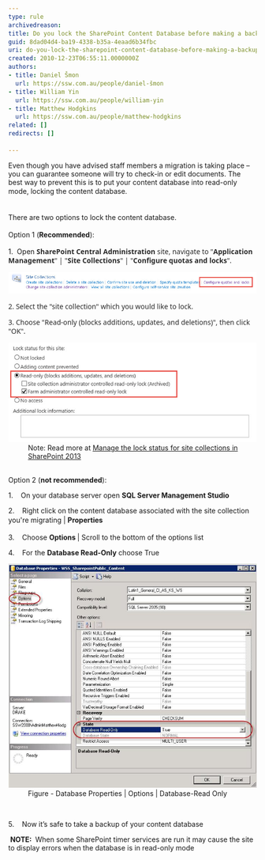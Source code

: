 ```yaml
---
type: rule
archivedreason: 
title: Do you lock the SharePoint Content Database before making a backup?
guid: 8dad04d4-ba19-4338-b35a-4eaad6b34fbc
uri: do-you-lock-the-sharepoint-content-database-before-making-a-backup
created: 2010-12-23T06:55:11.0000000Z
authors:
- title: Daniel Šmon
  url: https://ssw.com.au/people/daniel-šmon
- title: William Yin
  url: https://ssw.com.au/people/william-yin
- title: Matthew Hodgkins
  url: https://ssw.com.au/people/matthew-hodgkins
related: []
redirects: []

---
```



Even though you have advised staff members a migration is taking place – you can guarantee someone will try to check-in or edit documents. The best way to prevent this is to put your content database into read-only mode, <span style="line-height:20.8px;">locking the content database.</span>
<br><excerpt class='endintro'></excerpt><br>
<p>​<span style="line-height:1.6;">There are two options to lock the content database.</span></p><p>
   <span style="line-height:20.8px;">Option 1 (<strong>Recommended</strong>):</span> ​​ 
   <br></p><p>1.  Open <span style="color:#2a2a2a;font-family:'segoe ui', 'lucida grande', verdana, arial, helvetica, sans-serif;line-height:18px;"><strong>SharePoint Central Administration</strong> site, navigate to "<strong style="color:#2a2a2a;font-family:'segoe ui', 'lucida grande', verdana, arial, helvetica, sans-serif;line-height:18px;">Application Management</strong>" | "<strong style="color:#2a2a2a;font-family:'segoe ui', 'lucida grande', verdana, arial, helvetica, sans-serif;line-height:18px;">Site Collections</strong><span style="color:#2a2a2a;font-family:'segoe ui', 'lucida grande', verdana, arial, helvetica, sans-serif;line-height:18px;">" | "<span style="color:#2a2a2a;font-family:'segoe ui', 'lucida grande', verdana, arial, helvetica, sans-serif;line-height:18px;"><strong>Configure quotas and locks</strong>".</span></span></span></p><dl class="ssw15-rteElement-ImageArea">
   <img src="quotas-and-locks.jpg" alt="quotas-and-locks.jpg" data-pin-nopin="true" style="width:800px;" />
</dl><p>
   <span style="color:#2a2a2a;font-family:'segoe ui', 'lucida grande', verdana, arial, helvetica, sans-serif;line-height:18px;"><span style="color:#2a2a2a;font-family:'segoe ui', 'lucida grande', verdana, arial, helvetica, sans-serif;line-height:18px;"><span style="color:#2a2a2a;font-family:'segoe ui', 'lucida grande', verdana, arial, helvetica, sans-serif;line-height:18px;">2. Select the "site collection" which you would like to lock.</span></span></span></p><p>
   <span style="color:#2a2a2a;font-family:'segoe ui', 'lucida grande', verdana, arial, helvetica, sans-serif;line-height:18px;"><span style="color:#2a2a2a;font-family:'segoe ui', 'lucida grande', verdana, arial, helvetica, sans-serif;line-height:18px;"><span style="color:#2a2a2a;font-family:'segoe ui', 'lucida grande', verdana, arial, helvetica, sans-serif;line-height:18px;">​3. Choose "Read-only (blocks additions, updates, and deletions)", then click "OK".</span></span></span></p><dl class="ssw15-rteElement-ImageArea">
   <img src="read-only-status.jpg" alt="read-only-status.jpg" />
<dd>Note: Read more at <a href="https://technet.microsoft.com/en-us/library/cc263238%28v=office.15%29.aspx?f=255&MSPPError=-2147217396">Manage the lock status for site collections in SharePoint 2013</a></dd>
​​</dl><p>Option 2 (<strong>not recommended</strong>):</p><p>1.    On your database server open 
   <b>SQL Server Management Studio</b></p><p>2.    Right click on the content database associated with the site collection you're migrating<span style="line-height:1.6;"> | </span>
   <b style="line-height:1.6;">Properties</b></p><p>3.    Choose 
   <b>Options </b>| Scroll to the bottom of the options list</p><p>4.    For the 
   <b>Database Read-Only</b> choose True</p><dl class="image"><dt>
      <img src="LocLSQLDB.jpg" alt="" />
   </dt><dd>Figure - Database Properties | Options | Database-Read Only</dd></dl> ​ 
<p>5.    Now it’s safe to take a backup of your content database</p><p> <b>NOTE: </b> When some SharePoint timer services are run it may cause the site to display errors when the database is in read-only mode</p>


